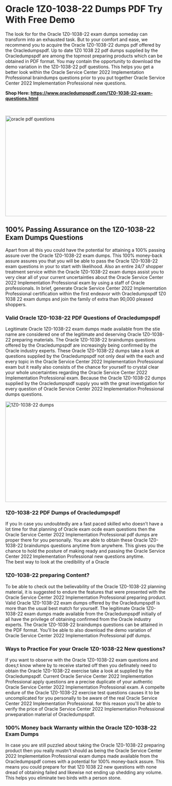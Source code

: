 <h1>Oracle 1Z0-1038-22 Dumps PDF Try With Free Demo</h1>
<p>The look for for the Oracle 1Z0-1038-22 exam dumps someday can transform into an exhausted task. But to your comfort and ease, we recommend you to acquire the Oracle 1Z0-1038-22 dumps pdf offered by the Oracledumpspdf. Up to date 1Z0 1038 22 pdf dumps supplied by the Oracledumpspdf are among the topmost preparing products which can be obtained in PDF format. You may contain the opportunity to download the demo variation in the 1Z0-1038-22 pdf questions. This helps you get a better look within the Oracle Service Center 2022 Implementation Professional braindumps questions prior to you put together Oracle Service Center 2022 Implementation Professional new questions.</p>
<p><strong>Shop Here: <a href="https://www.oracledumpspdf.com/1Z0-1038-22-exam-questions.html">https://www.oracledumpspdf.com/1Z0-1038-22-exam-questions.html</a></strong></p>
<p>&nbsp;</p>
<p><span style="font-weight: 400;"><img style="display: block; margin-left: auto; margin-right: auto;" src="https://i.ibb.co/RCKYBmz/digital-marketing-Made-with-Poster-My-Wall.jpg" alt="oracle pdf questions" width="850" height="314" /></span></p>
<h2><strong>100% Passing Assurance on the 1Z0-1038-22 Exam Dumps Questions</strong></h2>
<p>Apart from all this you could have the potential for attaining a 100% passing assure over the Oracle 1Z0-1038-22 exam dumps. This 100% money-back assure assures you that you will be able to pass the Oracle 1Z0-1038-22 exam questions in your to start with likelihood. Also an entire 24/7 shopper treatment service within the Oracle 1Z0-1038-22 exam dumps assist you to very clear all of your current uncertainties about the Oracle Service Center 2022 Implementation Professional exam by using a staff of Oracle professionals. In brief, generate Oracle Service Center 2022 Implementation Professional certification within the first endeavor with Oracledumpspdf 1Z0 1038 22 exam dumps and join the family of extra than 90,000 pleased shoppers.</p>
<h3><strong>Valid Oracle 1Z0-1038-22 PDF Questions of Oracledumpspdf</strong></h3>
<p>Legitimate Oracle 1Z0-1038-22 exam dumps made available from the stie name are considered one of the legitimate and deserving Oracle 1Z0-1038-22 preparing materials. The Oracle 1Z0-1038-22 braindumps questions offered by the Oracledumpspdf are increasingly being confirmed by the Oracle industry experts. These Oracle 1Z0-1038-22 dumps take a look at questions supplied by the Oracledumpspdf not only deal with the each and every topic in the Oracle Service Center 2022 Implementation Professional exam but it really also consists of the chance for yourself to crystal clear your whole uncertainties regarding the Oracle Service Center 2022 Implementation Professional exam. Because the Oracle 1Z0-1038-22 dumps supplied by the Oracledumpspdf supply you with the great investigation for every question of Oracle Service Center 2022 Implementation Professional dumps questions.</p>
<p><a href="https://www.oracledumpspdf.com/1Z0-1038-22-exam-questions.html"><span style="font-weight: 400;"><img style="display: block; margin-left: auto; margin-right: auto;" src="https://i.ibb.co/zfVYYs0/Digital-Marketing-Agency-Made-with-Poster-My-Wall-1.jpg" alt="1Z0-1038-22 dumps" width="850" height="314" /></span></a></p>
<h3><strong>1Z0-1038-22 PDF Dumps of Oracledumpspdf</strong></h3>
<p>If you In case you undoubtedly are a fast paced skilled who doesn&rsquo;t have a lot time for that planning of Oracle exam ocde exam questions then the Oracle Service Center 2022 Implementation Professional pdf dumps are proper there for you personally. You are able to obtain these Oracle 1Z0-1038-22 braindumps questions anytime from anywhere. This gives you the chance to hold the posture of making ready and passing the Oracle Service Center 2022 Implementation Professional new questions anytime.<br />The best way to look at the credibility of a Oracle</p>
<h3>1Z0-1038-22 preparing Content?</h3>
<p>To be able to check out the believability of the Oracle 1Z0-1038-22 planning material, it is suggested to endure the features that were presented with the Oracle Service Center 2022 Implementation Professional preparing product. Valid Oracle 1Z0-1038-22 exam dumps offered by the Oracledumpspdf is more than the usual best match for yourself. The legitimate Oracle 1Z0-1038-22 exam dumps made available from the Oracledumpspdf initially of all have the privilege of obtaining confirmed from the Oracle industry experts. The Oracle 1Z0-1038-22 braindumps questions can be attained in the PDF format. You'll be able to also download the demo variation of Oracle Service Center 2022 Implementation Professional pdf dumps.</p>
<h3>Ways to Practice For your Oracle 1Z0-1038-22 New questions?</h3>
<p>If you want to observe with the Oracle 1Z0-1038-22 exam questions and does;t know where by to receive started off then you definately need to obtain the Oracle 1Z0-1038-22 exercise take a look at supplied by the Oracledumpspdf. Current Oracle Service Center 2022 Implementation Professional apply questions are a precise duplicate of your authentic Oracle Service Center 2022 Implementation Professional exam. A compelte endure of the Oracle 1Z0-1038-22 exercise test questions causes it to be uncomplicated for you personally to be aware of the real Oracle Service Center 2022 Implementation Professional. for this reason you'll be able to verify the price of Oracle Service Center 2022 Implementation Professional prweparation material of Oracledumpspdf.</p>
<h3><strong>100% Money back Warranty within the Oracle 1Z0-1038-22 Exam Dumps</strong></h3>
<p>In case you are still puzzled about taking the Oracle 1Z0-1038-22 preparing product then you really mustn't should as being the Oracle Service Center 2022 Implementation Professional exam dumps made available from the Oracledumpspdf comes with a potential for 100% money-back assure. This means you could prepare for that 1Z0 1038 22 new questions with none dread of obtaining failed and likewise not ending up shedding any volume. This helps you eliminate two birds with a person stone.</p>
